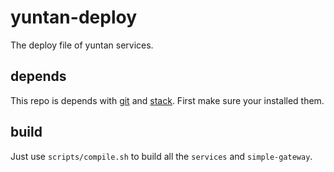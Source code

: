# yuntan-deploy

The deploy file of yuntan services.

## depends

This repo is depends with [git](https://git-scm.com/) and [stack](https://haskellstack.org/).
First make sure your installed them.

## build

Just use `scripts/compile.sh` to build all the `services` and `simple-gateway`.
